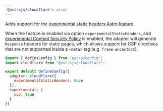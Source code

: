 ```yaml
---
'@astrojs/cloudflare': minor
---
```


Adds support for the [experimental static headers Astro feature](https://docs.astro.build/en/reference/adapter-reference/#experimentalstaticheaders).

When the feature is enabled via option `experimentalStaticHeaders`, and [experimental Content Security Policy](https://docs.astro.build/en/reference/experimental-flags/csp/) is enabled, the adapter will generate `Response` headers for static pages, which allows support for CSP directives that are not supported inside a `<meta>` tag (e.g. `frame-ancestors`).

```js
import { defineConfig } from "astro/config";
import cloudflare from "@astrojs/cloudflare";

export default defineConfig({
  adapter: cloudflare({
    experimentalStaticHeaders: true
  }),
  experimental: {
    csp: true
  }
})
```